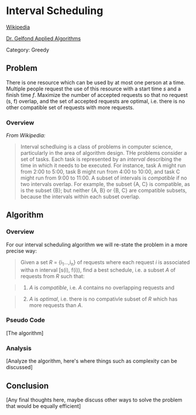 # Interval Scheduling
[Wikipedia](https://en.wikipedia.org/wiki/Interval_scheduling)

[Dr. Gelfond Applied Algorithms](http://redwood.cs.ttu.edu/~mgelfond/FALL-2012/slides.pdf)

Category: Greedy

## Problem
There is one resource which can be used by at most one person at a time. Multiple people request the use of this resource with a start time _s_ and a finish time _f_. Maximize the number of accepted requests so that no request (s, f) overlap, and the set of accepted requests are optimal, i.e. there is no other compatible set of requests with more requests.

### Overview
_From Wikipedia:_
> Interval schedluing is a class of problems in computer science, particularly in the area of algorithm design. THe problems consider a set of tasks. Each task is represented by an _interval_ describing the time in which it needs to be executed. For instance, task A might run from 2:00 to 5:00, task B might run from 4:00 to 10:00, and task C might run from 9:00 to 11:00. A subset of intervals is _compatible_ if no two intervals overlap. For example, the subset {A, C} is compatible, as is the subset {B}; but neither {A, B} or {B, C} are compatible subsets, because the intervals within each subset overlap.


## Algorithm
### Overview
For our interval scheduling algorithm we will re-state the problem in a more precise way:

> Given a set *R* = {i<sub>1</sub>...,i<sub>n</sub>} of requests where each request _i_ is associated witha n interval [s(i), f(i)), find a best schedule, i.e. a subset *A* of requests from *R* such that: 

> 1. *A* is _compatible_, i.e. *A* contains no overlapping requests and 

> 2. *A* is _optimal_, i.e. there is no compativle subset of *R* which has more requests than *A*.


### Pseudo Code
[The algorithm]
### Analysis
[Analyze the algorithm, here's where things such as complexity can be discussed]

## Conclusion
[Any final thoughts here, maybe discuss other ways to solve the problem that would be equally efficient]
